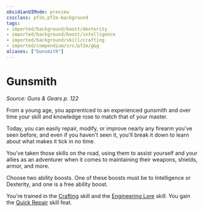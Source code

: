 ```yaml
---
obsidianUIMode: preview
cssclass: pf2e,pf2e-background
tags:
- imported/background/boost/dexterity
- imported/background/boost/intelligence
- imported/background/skill/crafting
- imported/compendium/src/pf2e/g&g
aliases: ["Gunsmith"]
---
```

# Gunsmith
*Source: Guns & Gears p. 122*  

From a young age, you apprenticed to an experienced gunsmith and over time your skill and knowledge rose to match that of your master.

Today, you can easily repair, modify, or improve nearly any firearm you've seen before, and even if you haven't seen it, you'll break it down to learn about what makes it tick in no time.

You've taken those skills on the road, using them to assist yourself and your allies as an adventurer when it comes to maintaining their weapons, shields, armor, and more.

Choose two ability boosts. One of these boosts must be to Intelligence or Dexterity, and one is a free ability boost.

You're trained in the [Crafting](../../skills.md#Crafting) skill and the [Engineering Lore](../../skills.md#Lore) skill. You gain the [Quick Repair](../../feats/quick-repair.md) skill feat.